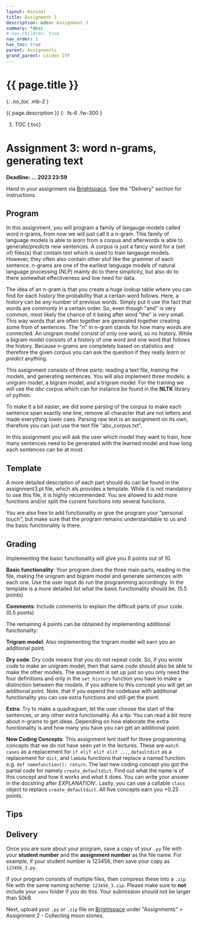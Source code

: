 ```yaml
---
layout: minimal
title: Assignment 3
description: &desc Assignment 3
summary: *desc
# has_children: true
nav_order: 1
has_toc: true
parent: Assignments
grand_parent: Leiden ITP
---
```


# {{ page.title }}
{: .no_toc .mb-2 }

{{ page.description }}
{: .fs-6 .fw-300 }

1. TOC
{:toc}

# Assignment 3: word n-grams, generating text

**Deadline: ... 2023 23:59**

Hand in your assignment via [Brightspace](https://brightspace.universiteitleiden.nl/d2l/home/240322). See the "Delivery" section for instructions.


## Program

In this assignment, you will program a family of langauge models called word n-grams, from now we will just call it a n-gram. This family of language models is able to *learn* from a corpus and afterwords is able to generate/*predicts* new sentences. A corpus is just a fancy word for a (set of) files(s) that contain text which is used to train langauge models. However, they often also contain other stuf like the grammer of each sentence. n-grams are one of the earliest language models of natural language processing (NLP) mainly do to there simplicity, but also do to there somewhat effectiveness and low need for data.

The idea of an n-gram is that you create a huge lookup table where you can find for each history the probability that a certain word follows. Here, a history can be any number of previous words. Simply put it use the fact that words are commonly in a certain order. So, even though "and" is very common, most likely the chance of it being after word "the" is very small. This way words that are often together are generated together creating some from of sentences. The "*n*" in n-gram stands for how many words are connected. An unigram model consist of only one word, so no history. While a bigram model consists of a history of one word and one word that follows the history. Because n-grams are completely based on statistics and therefore the given corpus you can ask the question if they really *learn* or *predict* anything.

This assignment consists of three parts: reading a text file, *training* the models, and generating sentences. You will also implement three models: a unigram model, a bigram model, and a trigram model. For the training we will use the *abc* corpus which can for instance be found in the **NLTK** library of python. 

To make it a bit easier, we did some parsing of the corpus to make each sentence span exactly one line, remove all character that are not letters and made everything lower caes. Parsing raw text is an assignment on its own, therefore you can just use the text file "abc_corpus.txt".

In this assignment you will ask the user which model they want to train, how many sentences need to be generated with the learned model and how long each sentences can be at most.

## Template

A more detailed description of each part should do can be found in the assignment3.pt file, which als provides a template. While it is not mandatory to use this file, it is highly recommended. You are allowed to add more functions and/or split the current functions into several functions.

You are also free to add functionality or give the program your "personal touch", but make sure that the program remains understandable to us and the basic functionality is there.

## Grading

Implementing the basic functionality will give you 6 points out of 10.

**Basic functionality**: Your program does the three main parts, reading in the file, making the unigram and bigram model and generate sentences with each one. Use the user input do run the programming accordingly. In the template is a more detailed list what the basic functionality should be. (5.5 points)

**Comments**: Include comments to explain the difficult parts of your code. (0.5 points)

The remaining 4 points can be obtained by implementing additional functionality:

**Trigram model**: Also implementing the trigram model will earn you an additional point.

**Dry code**: Dry code means that you do not repeat code. So, if you wrote code to make an unigram model, then that same code should also be able to make the other models. The assignment is set up just so you only need the four definitions and only in the `set_history` function you have to make a distinction between the models. If you adhere to this concept you will get an additional point. Note, that if you expend the codebase with additional functionality you can use extra functions and still get the point.

**Extra**: Try to make a quadragram, let the user choose the start of the sentences, or any other extra functionality. As a tip: You can read a bit more about n-grams to get ideas. Depending on how elaborate the extra functionality is and how many you have you can get an additional point.

**New Coding Concepts**: This assignment lent itself for three programming concepts that we do not have seen yet in the lectures. These are `match cases` as a replacement for `if elif elif elif ...`, `defaultdict` as a replacement for `dict`, and `lambda` functions that replace a named function e.g. `def namefunction(): return`. The last new coding concept you got the partial code for namely `create_defaultdict`. Find out what the name is of this concept and how it works and what it does. You can write your answer in the docstring after *EXPLANATION:*. Lastly, you can use a callable `class` object to replace `create_defaultdict`. All five concepts earn you +0.25 points.

## Tips


## Delivery

Once you are sure about your program, save a copy of your `.py` file with your **student number** and the **assignment number** as the file name. For example, if your student number is 123456, then save your copy as `123456_3.py`.

If your program consists of multiple files, then compress these into a `.zip` file with the same naming scheme: `123456_3.zip`. Please make sure to **not** include your `venv` folder if you do this. Your submission should not be larger than 50kB.

Next, upload your `.py` or `.zip` file on [Brightspace](https://brightspace.universiteitleiden.nl/d2l/home/240322) under "Assignments" > Assignment 2 - Collecting moon stones.
